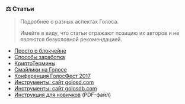 ### ⚖️ Статьи

> Подробнее о разных аспектах Голоса.  
>   
> Имейте в виду, что статьи отражают позицию их авторов и не являются безусловной рекомендацией.

* [Просто о блокчейне](/1-introduction/prosto-o-blokcheine.md)
* [Способы заработка](/1-introduction/zarabotok.md)
* [КриптоТермины](/1-introduction/kriptotermini.md)
* [Смайлики на Голосе](/1-introduction/smailiki-na-golose.md)
* [Конференция ГолосФест 2017](https://wiki.golos.io/1-introduction/video.html#%D1%82%D1%80%D0%B0%D0%BD%D1%81%D0%BB%D1%8F%D1%86%D0%B8%D1%8F-%D0%B3%D0%BE%D0%BB%D0%BE%D1%81%D1%84%D0%B5%D1%81%D1%82)
* [Инструменты: сайт golosd.com](/1-introduction/instrumenti-golosdcom.md)
* [Инструменты: сайт golosdb.com](/1-introduction/instrumenti-golosdbcom.md)
* [Инструкция для новичков](/1-introduction/instruktsiya-dlya-novichkov-pdf.md) \(PDF-файл\)
